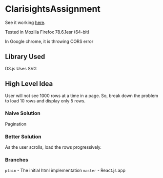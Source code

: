 # ClarisightsAssignment

See it working [here](https://rohchakr.github.io/ClarisightsAssignment).

Tested in Mozilla Firefox 78.6.1esr (64-bit)

In Google chrome, it is throwing CORS error

## Library Used
D3.js
Uses SVG

## High Level Idea
User will not see 1000 rows at a time in a page. So, break down the problem to load 10 rows and display only 5 rows.
### Naive Solution
Pagination
### Better Solution
As the user scrolls, load the rows progressively.

### Branches
`plain` - The initial html implementation
`master` - React.js app
